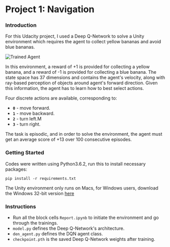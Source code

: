 [//]: # (Image References)

[image1]: https://user-images.githubusercontent.com/10624937/42135619-d90f2f28-7d12-11e8-8823-82b970a54d7e.gif "Trained Agent"

# Project 1: Navigation

### Introduction

For this Udacity project, I used a Deep Q-Network to solve a Unity environment which requires the agent to collect yellow bananas and avoid blue bananas.  

![Trained Agent][image1]

In this environment, a reward of +1 is provided for collecting a yellow banana, and a reward of -1 is provided for collecting a blue banana. The state space has 37 dimensions and contains the agent's velocity, along with ray-based perception of objects around agent's forward direction.  Given this information, the agent has to learn how to best select actions.

Four discrete actions are available, corresponding to:
- **`0`** - move forward.
- **`1`** - move backward.
- **`2`** - turn left.M
- **`3`** - turn right.

The task is episodic, and in order to solve the environment, the agent must get an average score of +13 over 100 consecutive episodes.

### Getting Started

Codes were written using Python3.6.2, run this to install necessary packages:

`pip install -r requirements.txt`

The Unity environment only runs on Macs, for Windows users, download the Windows 32-bit version [here](https://s3-us-west-1.amazonaws.com/udacity-drlnd/P1/Banana/Banana_Windows_x86.zip)


### Instructions

- Run all the block cells `Report.ipynb` to initiate the environment and go through the trainings.
- `model.py` defines the Deep Q-Network's architecture.
- `den_agent.py` defines the DQN agent class.
- `checkpoint.pth` is the saved Deep Q-Network weights after training.
